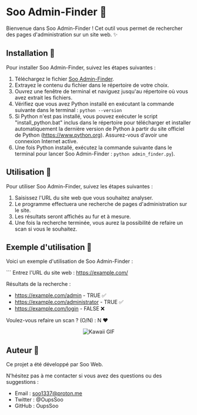 
# Soo Admin-Finder 💖

Bienvenue dans Soo Admin-Finder ! Cet outil vous permet de rechercher des pages d'administration sur un site web. ✨

## Installation 🌟

Pour installer Soo Admin-Finder, suivez les étapes suivantes :

1. Téléchargez le fichier [Soo Admin-Finder](https://github.com/OupsSoo/soo-admin-finder/archive/refs/heads/main.zip).
2. Extrayez le contenu du fichier dans le répertoire de votre choix.
3. Ouvrez une fenêtre de terminal et naviguez jusqu'au répertoire où vous avez extrait les fichiers.
4. Vérifiez que vous avez Python installé en exécutant la commande suivante dans le terminal :
   `python --version`
5. Si Python n'est pas installé, vous pouvez exécuter le script "install_python.bat" inclus dans le répertoire pour télécharger et installer automatiquement la dernière version de Python à partir du site officiel de Python (https://www.python.org). Assurez-vous d'avoir une connexion Internet active.
6. Une fois Python installé, exécutez la commande suivante dans le terminal pour lancer Soo Admin-Finder :
   `python admin_finder.py`).

## Utilisation 🎇

Pour utiliser Soo Admin-Finder, suivez les étapes suivantes :

1. Saisissez l'URL du site web que vous souhaitez analyser.
2. Le programme effectuera une recherche de pages d'administration sur le site.
3. Les résultats seront affichés au fur et à mesure.
4. Une fois la recherche terminée, vous aurez la possibilité de refaire un scan si vous le souhaitez.

## Exemple d'utilisation 🌠

Voici un exemple d'utilisation de Soo Admin-Finder :

\`\`\`
Entrez l'URL du site web : https://example.com/

Résultats de la recherche :
- https://example.com/admin - TRUE ✅
- https://example.com/administrator - TRUE ✅
- https://example.com/login - FALSE ❌

Voulez-vous refaire un scan ? (O/N) : N ❤️

<p align="center">
  <img src="https://i.pinimg.com/originals/40/a0/38/40a038b22a402416f56e44dd3a6dffa1.gif" alt="Kawaii GIF">
</p>

## Auteur 💖

Ce projet a été développé par Soo Web.

N'hésitez pas à me contacter si vous avez des questions ou des suggestions :

- Email : soo1337@proton.me
- Twitter : @OupsSoo
- GitHub : OupsSoo

